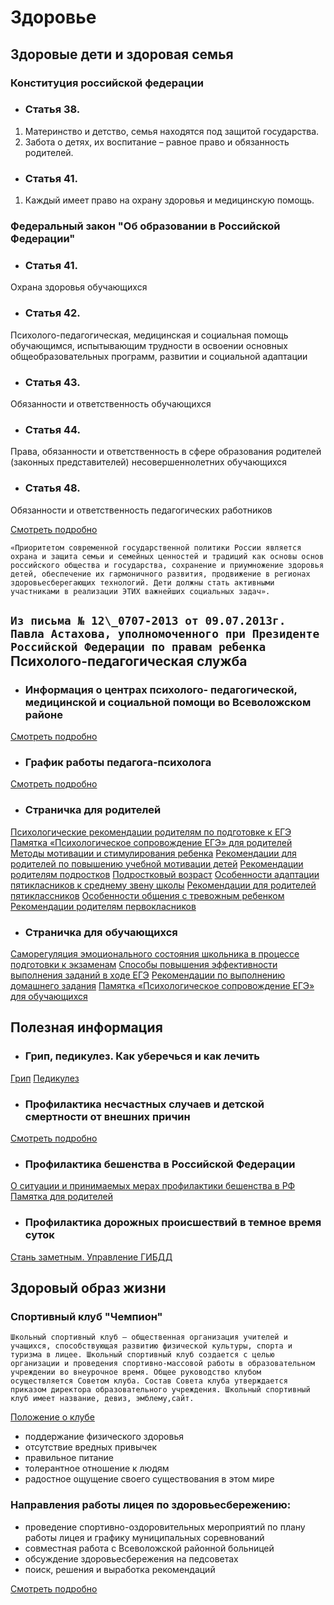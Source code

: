 Здоровье
========

Здоровые дети и здоровая семья
------------------------------

### Конституция российской федерации

*   ### Статья 38.

1.  Материнство и детство, семья находятся под защитой государства.
2.  Забота о детях, их воспитание – равное право и обязанность родителей.
*   ### Статья 41.

1.  Каждый имеет право на охрану здоровья и медицинскую помощь.

### Федеральный закон "Об образовании в Российской Федерации"

*   ### Статья 41.

Охрана здоровья обучающихся

*   ### Статья 42.

Психолого-педагогическая, медицинская и социальная помощь обучающимся, испытывающим трудности в освоении основных общеобразовательных программ, развитии и социальной адаптации

*   ### Статья 43.

Обязанности и ответственность обучающихся

*   ### Статья 44.

Права, обязанности и ответственность в сфере образования родителей (законных представителей) несовершеннолетних обучающихся

*   ### Статья 48.

Обязанности и ответственность педагогических работников

[Смотреть подробно](#)

`«Приоритетом современной государственной политики России является охрана и защита семьи и семейных ценностей и традиций как основы основ российского общества и государства, сохранение и приумножение здоровья детей, обеспечение их гармоничного развития, продвижение в регионах здоровьесберегающих технологий. Дети должны стать активными участниками в реализации ЭТИХ важнейших социальных задач».`

`Из письма № 12\_0707-2013 от 09.07.2013г. Павла Астахова, уполномоченного при Президенте Российской Федерации по правам ребенка
`
Психолого-педагогическая служба
-------------------------------

*   ### Информация о центрах психолого- педагогической, медицинской и социальной помощи во Всеволожском районе

[Смотреть подробно](#)

*   ### График работы педагога-психолога

[Смотреть подробно](#)

*   ### Страничка для родителей

[Психологические рекомендации родителям по подготовке к ЕГЭ](#) [Памятка «Психологическое сопровождение ЕГЭ» для родителей](#) [Методы мотивации и стимулирования ребенка](#) [Рекомендации для родителей по повышению учебной мотивации детей](#) [Рекомендации родителям подростков](#) [Подростковый возраст](#) [Особенности адаптации пятикласников к среднему звену школы](#) [Рекомендации для родителей пятиклассников](#) [Особенности общения с тревожным ребенком](#) [Рекомендации родителям первокласников](#)

*   ### Страничка для обучающихся

[Саморегуляция эмоционального состояния школьника в процессе подготовки к экзаменам](#) [Способы повышения эффективности выполнения заданий в ходе ЕГЭ](#) [Рекомендации по выполнению домашнего задания](#) [Памятка «Психологическое сопровождение ЕГЭ» для обучающихся](#)


Полезная информация
-------------------

*   ### Грип, педикулез. Как уберечься и как лечить

[Грип](#) [Педикулез](#)

*   ### Профилактика несчастных случаев и детской смертности от внешних причин

[Смотреть подробно](#)

*   ### Профилактика бешенства в Российской Федерации

[О ситуации и принимаемых мерах профилактики бешенства в РФ](#) [Памятка для родителей](#)

*   ### Профилактика дорожных происшествий в темное время суток

[Стань заметным. Управление ГИБДД](#)


Здоровый образ жизни
--------------------

### Спортивный клуб "Чемпион"

`Школьный спортивный клуб — общественная организация учителей и учащихся, способствующая развитию физической культуры, спорта и туризма в лицее. Школьный спортивный клуб создается с целью организации и проведения спортивно-массовой работы в образовательном учреждении во внеурочное время. Общее руководство клубом осуществляется Советом клуба. Состав Совета клуба утверждается приказом директора образовательного учреждения. Школьный спортивный клуб имеет название, девиз, эмблему,сайт.`

[Положение о клубе](#)

*   поддержание физического здоровья
*   отсутствие вредных привычек
*   правильное питание
*   толерантное отношение к людям
*   радостное ощущение своего существования в этом мире

### Направления работы лицея по здоровьесбережению:

*   проведение спортивно-оздоровительных мероприятий по плану работы лицея и графику муниципальных соревнований
*   совместная работа с Всеволожской районной больницей
*   обсуждение здоровьесбережения на педсоветах
*   поиск, решения и выработка рекомендаций

[Смотреть подробно](#)